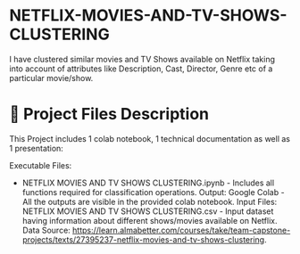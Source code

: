 # NETFLIX-MOVIES-AND-TV-SHOWS-CLUSTERING
I have clustered similar movies and TV Shows available on Netflix taking into account of attributes like Description, Cast, Director, Genre etc of a particular movie/show.
# 💾 Project Files Description

This Project includes 1 colab notebook, 1 technical documentation as well as 1 presentation:

Executable Files:
- NETFLIX MOVIES AND TV SHOWS CLUSTERING.ipynb - Includes all functions required for classification operations.
Output:
Google Colab - All the outputs are visible in the provided colab notebook.
Input Files:
NETFLIX MOVIES AND TV SHOWS CLUSTERING.csv - Input dataset having information about different shows/movies available on Netflix.
Data Source:
https://learn.almabetter.com/courses/take/team-capstone-projects/texts/27395237-netflix-movies-and-tv-shows-clustering.

